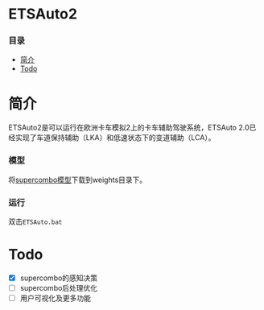 # ETSAuto2
### 目录
+ [简介](#简介)
+ [Todo](#Todo)

# 简介
ETSAuto2是可以运行在欧洲卡车模拟2上的卡车辅助驾驶系统，ETSAuto 2.0已经实现了车道保持辅助（LKA）和低速状态下的变道辅助（LCA）。
### 模型
将[supercombo模型](https://pan.baidu.com/s/17ofPDsKtQvvGB8iE1YHyow?pwd=ets2)下载到weights目录下。

### 运行
双击`ETSAuto.bat`

# Todo
- [x] supercombo的感知决策
- [ ] supercombo后处理优化
- [ ] 用户可视化及更多功能
